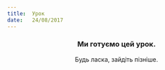 ```yaml
---
title:  Урок
date:   24/08/2017
---
```


### <center>Ми готуємо цей урок.</center>
<center>Будь ласка, зайдіть пізніше.</center>